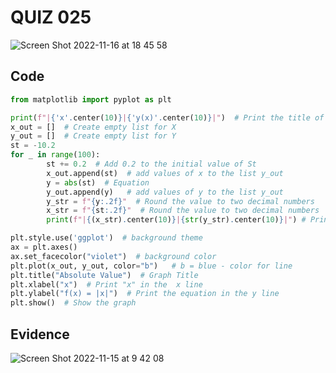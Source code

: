# QUIZ 025

![Screen Shot 2022-11-16 at 18 45 58](https://user-images.githubusercontent.com/111819437/202146569-e3118522-fe03-4492-b168-d3b8f5517e08.png)


## Code

```.py
from matplotlib import pyplot as plt

print(f"|{'x'.center(10)}|{'y(x)'.center(10)}|")  # Print the title of the table
x_out = []  # Create empty list for X
y_out = []  # Create empty list for Y
st = -10.2
for _ in range(100):
        st += 0.2  # Add 0.2 to the initial value of St
        x_out.append(st)  # add values of x to the list y_out
        y = abs(st)  # Equation
        y_out.append(y)   # add values of y to the list y_out
        y_str = f"{y:.2f}"  # Round the value to two decimal numbers
        x_str = f"{st:.2f}"  # Round the value to two decimal numbers
        print(f"|{(x_str).center(10)}|{str(y_str).center(10)}|") # Print the table

plt.style.use('ggplot')  # background theme
ax = plt.axes()
ax.set_facecolor("violet")  # background color
plt.plot(x_out, y_out, color="b")   # b = blue - color for line
plt.title("Absolute Value")  # Graph Title
plt.xlabel("x")  # Print "x" in the  x line
plt.ylabel("f(x) = |x|")  # Print the equation in the y line
plt.show()  # Show the graph
```
## Evidence

![Screen Shot 2022-11-15 at 9 42 08](https://user-images.githubusercontent.com/111819437/201798222-83af9508-d2d1-4301-8d3f-2dbb5e4f23ef.png)
